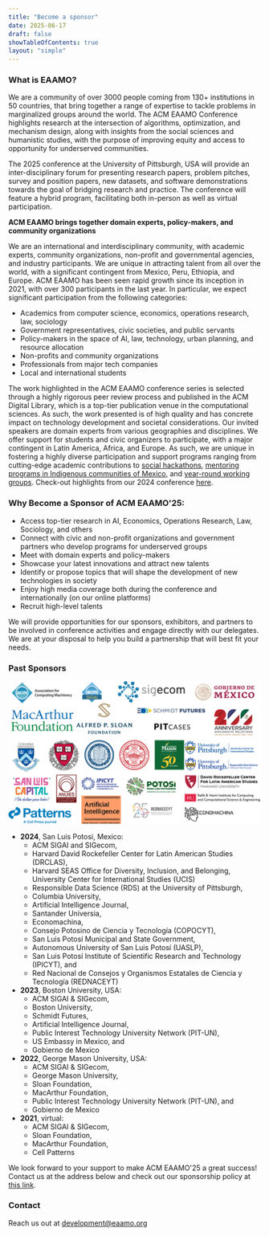 ```yaml
---
title: "Become a sponsor"
date: 2025-06-17
draft: false
showTableOfContents: true
layout: "simple"
---
```


### What is EAAMO?

We are a community of over 3000 people coming from 130+ institutions in 50 countries, that bring together a range of expertise to tackle problems in marginalized groups around the world. The ACM EAAMO Conference highlights research at the intersection of algorithms, optimization, and mechanism design, along with insights from the social sciences and humanistic studies, with the purpose of improving equity and access to opportunity for underserved communities.

The 2025 conference at the University of Pittsburgh, USA will provide an inter-disciplinary forum for presenting research papers, problem pitches, survey and position papers, new datasets, and software demonstrations towards the goal of bridging research and practice. The conference will feature a hybrid program, facilitating both in-person as well as virtual participation.

**ACM EAAMO brings together domain experts, policy-makers, and community organizations**

We are an international and interdisciplinary community, with academic experts, community organizations, non-profit and governmental agencies, and industry participants. We are unique in attracting talent from all over the world, with a significant contingent from Mexico, Peru, Ethiopia, and Europe. ACM EAAMO has been seen rapid growth since its inception in 2021, with over 300 participants in the last year. In particular, we expect significant participation from the following categories:
- Academics from computer science, economics, operations research, law, sociology
- Government representatives, civic societies, and public servants
- Policy-makers in the space of AI, law, technology, urban planning, and resource allocation
- Non-profits and community organizations
- Professionals from major tech companies
- Local and international students

The work highlighted in the ACM EAAMO conference series is selected through a highly rigorous peer review process and published in the ACM Digital Library, which is a top-tier publication venue in the computational sciences. As such, the work presented is of high quality and has concrete impact on technology development and societal considerations. Our invited speakers are domain experts from various geographies and disciplines. We offer support for students and civic organizers to participate, with a major contingent in Latin America, Africa, and Europe. As such, we are unique in fostering a highly diverse participation and support programs ranging from cutting-edge academic contributions to [social hackathons](https://conference2024.eaamo.org/social_hackathon/), [mentoring programs in Indigenous communities of Mexico](https://www.eaamo.org/projects/rednacecyt-2024-summer-of-science-program), and [year-round working groups](https://bridges.eaamo.org/). Check-out highlights from our 2024 conference [here](https://conference.eaamo.org/eaamo_at_a_glance_24/).

### Why Become a Sponsor of ACM EAAMO'25:

- Access top-tier research in AI, Economics, Operations Research, Law, Sociology, and others
- Connect with civic and non-profit organizations and government partners who develop programs for underserved groups
- Meet with domain experts and policy-makers
- Showcase your latest innovations and attract new talents
- Identify or propose topics that will shape the development of new technologies in society
- Enjoy high media coverage both during the conference and internationally (on our online platforms)
- Recruit high-level talents

We will provide opportunities for our sponsors, exhibitors, and partners to be involved in conference activities and engage directly with our delegates. We are at your disposal to help you build a partnership that will best fit your needs.

### Past Sponsors

<p align="center">
    <img src="imgs/Sponsors%20Collage.png" alt="Past Sponsors Banner" width="600">
</p>

- **2024**, San Luis Potosi, Mexico: 
    - ACM SIGAI and SIGecom, 
    - Harvard David Rockefeller Center for Latin American Studies (DRCLAS), 
    - Harvard SEAS Office for Diversity, Inclusion, and Belonging, University Center for International Studies (UCIS)
    - Responsible Data Science (RDS) at the University of Pittsburgh, 
    - Columbia University, 
    - Artificial Intelligence Journal, 
    - Santander Universia, 
    - Economachina, 
    - Consejo Potosino de Ciencia y Tecnología (COPOCYT), 
    - San Luis Potosí Municipal and State Government, 
    - Autonomous University of San Luis Potosí (UASLP), 
    - San Luis Potosí Institute of Scientific Research and Technology (IPICYT), and
    - Red Nacional de Consejos y Organismos Estatales de Ciencia y Tecnología (REDNACEYT)
- **2023**, Boston University, USA: 
    - ACM SIGAI & SIGecom, 
    - Boston University, 
    - Schmidt Futures, 
    - Artificial Intelligence Journal, 
    - Public Interest Technology University Network (PIT-UN), 
    - US Embassy in Mexico, and 
    - Gobierno de Mexico
- **2022**, George Mason University, USA: 
    - ACM SIGAI & SIGecom, 
    - George Mason University, 
    - Sloan Foundation, 
    - MacArthur Foundation, 
    - Public Interest Technology University Network (PIT-UN), and 
    - Gobierno de Mexico
- **2021**, virtual: 
    - ACM SIGAI & SIGecom, 
    - Sloan Foundation, 
    - MacArthur Foundation, 
    - Cell Patterns

We look forward to your support to make ACM EAAMO'25 a great success! Contact us at the address below and check out our sponsorship policy at [this link](https://conference.eaamo.org/policies/#sponsorship-policy).

### Contact
Reach us out at development@eaamo.org